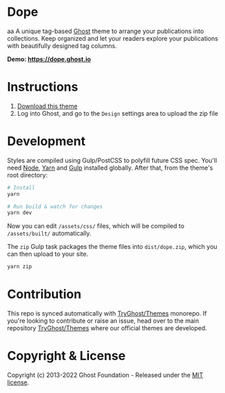 # Dope
aa
A unique tag-based [Ghost](https://github.com/TryGhost/Ghost) theme to arrange your publications into collections. Keep organized and let your readers explore your publications with beautifully designed tag columns.

**Demo: https://dope.ghost.io**

# Instructions

1. [Download this theme](https://github.com/TryGhost/Dope/archive/main.zip)
2. Log into Ghost, and go to the `Design` settings area to upload the zip file

# Development

Styles are compiled using Gulp/PostCSS to polyfill future CSS spec. You'll need [Node](https://nodejs.org/), [Yarn](https://yarnpkg.com/) and [Gulp](https://gulpjs.com) installed globally. After that, from the theme's root directory:

```bash
# Install
yarn

# Run build & watch for changes
yarn dev
```

Now you can edit `/assets/css/` files, which will be compiled to `/assets/built/` automatically.

The `zip` Gulp task packages the theme files into `dist/dope.zip`, which you can then upload to your site.

```bash
yarn zip
```

# Contribution

This repo is synced automatically with [TryGhost/Themes](https://github.com/TryGhost/Themes) monorepo. If you're looking to contribute or raise an issue, head over to the main repository [TryGhost/Themes](https://github.com/TryGhost/Themes) where our official themes are developed.

# Copyright & License

Copyright (c) 2013-2022 Ghost Foundation - Released under the [MIT license](LICENSE).

